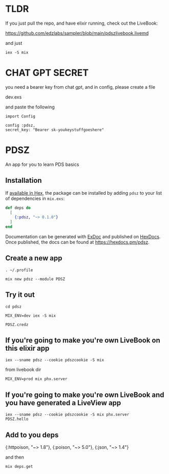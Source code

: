 # TLDR

If you just pull the repo, and have elixir running, check out the LiveBook:

https://github.com/edzlabs/sampler/blob/main/pdszlivebook.livemd  

and just 

```
iex -S mix
```

# CHAT GPT SECRET

you need a bearer key from chat gpt, and in config, please create a file

dev.exs  

and paste the following  

```
import Config

config :pdsz,
secret_key: "Bearer sk-youkeystuffgoeshere"

```

# PDSZ

An app for you to learn PDS basics

## Installation

If [available in Hex](https://hex.pm/docs/publish), the package can be installed
by adding `pdsz` to your list of dependencies in `mix.exs`:

```elixir
def deps do
  [
    {:pdsz, "~> 0.1.0"}
  ]
end
```

Documentation can be generated with [ExDoc](https://github.com/elixir-lang/ex_doc)
and published on [HexDocs](https://hexdocs.pm). Once published, the docs can
be found at <https://hexdocs.pm/pdsz>.

## Create a new app

```
. ~/.profile

mix new pdsz --module PDSZ  

```

## Try it out

```
cd pdsz  

MIX_ENV=dev iex -S mix  

PDSZ.credz

```

## If you're going to make you're own LiveBook on this elixir app

```
iex --sname pdsz --cookie pdszcookie -S mix

```

from livebook dir
```
MIX_ENV=prod mix phx.server
```

## If you're going to make you're own LiveBook and you have generated a LiveView app

```
iex --sname pdsz --cookie pdszcookie -S mix phx.server  
PDSZ.hello
```

## Add to you deps  

{:httpoison, "~> 1.8"},
{:poison, "~> 5.0"},
{:json, "~> 1.4"}

and then  

```
mix deps.get
```